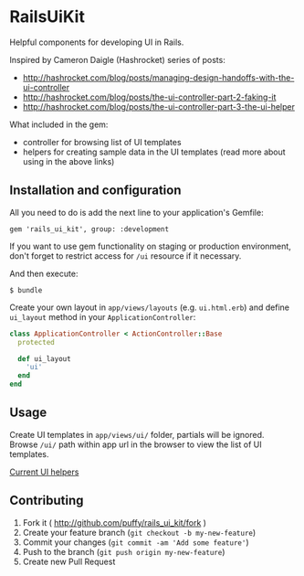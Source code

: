 # RailsUiKit

Helpful components for developing UI in Rails.

Inspired by Cameron Daigle (Hashrocket) series of posts:
* http://hashrocket.com/blog/posts/managing-design-handoffs-with-the-ui-controller
* http://hashrocket.com/blog/posts/the-ui-controller-part-2-faking-it
* http://hashrocket.com/blog/posts/the-ui-controller-part-3-the-ui-helper

What included in the gem:

* controller for browsing list of UI templates
* helpers for creating sample data in the UI templates (read more about using in the above links)

## Installation and configuration

All you need to do is add the next line to your application's Gemfile:

    gem 'rails_ui_kit', group: :development

If you want to use gem functionality on staging or production environment, don't forget to restrict access for `/ui` resource if it necessary.

And then execute:

    $ bundle

Create your own layout in `app/views/layouts` (e.g. `ui.html.erb`) and define `ui_layout` method in your `ApplicationController`:

```ruby
class ApplicationController < ActionController::Base
  protected

  def ui_layout
    'ui'
  end
end
```

## Usage

Create UI templates in `app/views/ui/` folder, partials will be ignored.  
Browse `/ui/` path within app url in the browser to view the list of UI templates.

[Current UI helpers](https://github.com/puffy/rails_ui_kit/blob/master/app/helpers/ui_helper.rb)

## Contributing

1. Fork it ( http://github.com/puffy/rails_ui_kit/fork )
2. Create your feature branch (`git checkout -b my-new-feature`)
3. Commit your changes (`git commit -am 'Add some feature'`)
4. Push to the branch (`git push origin my-new-feature`)
5. Create new Pull Request
